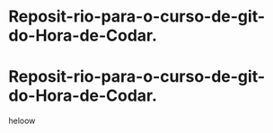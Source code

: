 # Reposit-rio-para-o-curso-de-git-do-Hora-de-Codar.
# Reposit-rio-para-o-curso-de-git-do-Hora-de-Codar.
heloow